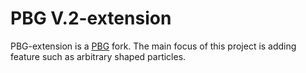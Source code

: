 # PBG V.2-extension

PBG-extension is a [PBG](https://github.com/bpartopour/PBG) fork. The main focus of this project is adding feature such as arbitrary shaped particles.
